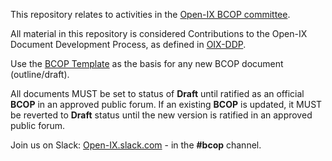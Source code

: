 This repository relates to activities in the [Open-IX BCOP committee](https://www.open-ix.org/cpages/bcop-committee).

All material in this repository is considered Contributions to the Open-IX Document Development Process, as defined in [OIX-DDP](https://github.com/Open-IX/BCOP/blob/master/OIX-DDP.md).

Use the [BCOP Template](https://github.com/Open-IX/BCOP/blob/master/BCOP_Template.md) as the basis for any new BCOP document (outline/draft).

All documents MUST be set to status of **Draft** until ratified as an official **BCOP** in an approved public forum. If an existing **BCOP** is updated, it MUST be reverted to **Draft** status until the new version is ratified in an approved public forum.

Join us on Slack: [Open-IX.slack.com](https://open-ix.slack.com/messages/CCKMX8XPV/) - in the **#bcop** channel.

